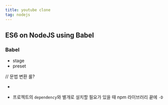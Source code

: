 ```yaml
---
title: youtube clone 
tag: nodejs
---
```




## ES6 on NodeJS using Babel

### Babel

+ stage
+ preset 

// 문법 변환 룰?

+ 



+ 프로젝트의 `dependency`와 별개로 설치할 필요가 있을 때
  npm 라이브러리 끝에 `-D`

